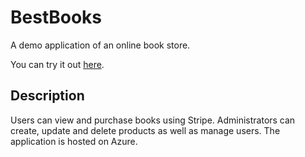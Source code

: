 # BestBooks

A demo application of an online book store.

You can try it out [here](https://bestbooks.azurewebsites.net/).

## Description

Users can view and purchase books using Stripe.
Administrators can create, update and delete products as well as manage users. 
The application is hosted on Azure.
